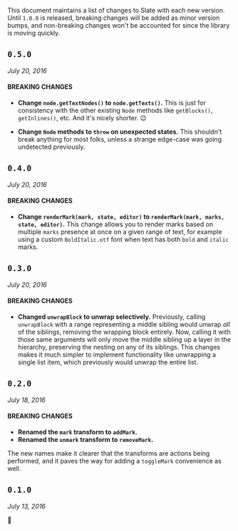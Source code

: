 
This document maintains a list of changes to Slate with each new version. Until `1.0.0` is released, breaking changes will be added as minor version bumps, and non-breaking changes won't be accounted for since the library is moving quickly.


## `0.5.0`
_July 20, 2016_

#### BREAKING CHANGES

- **Change `node.getTextNodes()` to `node.getTexts()`.** This is just for consistency with the other existing `Node` methods like `getBlocks()`, `getInlines()`, etc. And it's nicely shorter. :wink:

- **Change `Node` methods to `throw` on unexpected states.** This shouldn't break anything for most folks, unless a strange edge-case was going undetected previously.


## `0.4.0`
_July 20, 2016_

#### BREAKING CHANGES

- **Change `renderMark(mark, state, editor)` to `renderMark(mark, marks, state, editor)`.** This change allows you to render marks based on multiple `marks` presence at once on a given range of text, for example using a custom `BoldItalic.otf` font when text has both `bold` and `italic` marks.


## `0.3.0`
_July 20, 2016_

#### BREAKING CHANGES

- **Changed `unwrapBlock` to unwrap selectively.** Previously, calling `unwrapBlock` with a range representing a middle sibling would unwrap _all_ of the siblings, removing the wrapping block entirely. Now, calling it with those same arguments will only move the middle sibling up a layer in the hierarchy, preserving the nesting on any of its siblings. This changes makes it much simpler to implement functionality like unwrapping a single list item, which previously would unwrap the entire list.


## `0.2.0`
_July 18, 2016_

#### BREAKING CHANGES

- **Renamed the `mark` transform to `addMark`.**
- **Renamed the `unmark` transform to `removeMark`.**

The new names make it clearer that the transforms are actions being performed, and it paves the way for adding a `toggleMark` convenience as well.


## `0.1.0`
_July 13, 2016_

:tada:

